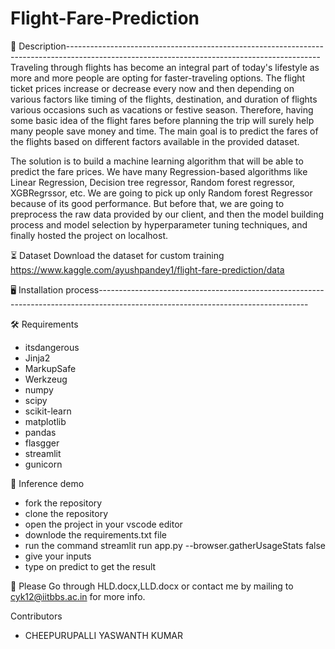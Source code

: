 # Flight-Fare-Prediction

📝 Description---------------------------------------------------------------------------------------------------------------------------------------------
Traveling through flights has become an integral part of today's lifestyle as more and more people are opting for faster-traveling options. The flight ticket prices increase or decrease every now and then depending on various factors like timing of the flights, destination, and duration of flights various occasions such as vacations or festive season. Therefore, having some basic idea of the flight fares before planning the trip will surely help many people save money and time. The main goal is to predict the fares of the flights based on different factors available in the provided dataset. 

The solution is to build a machine learning algorithm that will be able to predict the fare prices. We have many Regression-based algorithms like Linear Regression, Decision tree regressor, Random forest regressor, XGBRegrssor, etc. We are going to pick up only Random forest Regressor because of its good performance. But before that, we are going to preprocess the raw data provided by our client, and then the model building process and model selection by hyperparameter tuning techniques, and finally hosted the project on localhost.


⏳ Dataset
Download the dataset for custom training
https://www.kaggle.com/ayushpandey1/flight-fare-prediction/data

🖥️ Installation process----------------------------------------------------------------------------------------------------------------------------------

🛠️ Requirements
- itsdangerous
- Jinja2
- MarkupSafe
- Werkzeug
- numpy
- scipy
- scikit-learn
- matplotlib
- pandas
- flasgger
- streamlit
- gunicorn

🎯 Inference demo
- fork the repository
- clone the repository 
- open the project in your  vscode editor
- downlode the requirements.txt file
- run the command streamlit run app.py --browser.gatherUsageStats false
- give your inputs
- type on predict to get the result

📖 Please Go through HLD.docx,LLD.docx or contact me by mailing to cyk12@iitbbs.ac.in for more info.

Contributors 
- CHEEPURUPALLI YASWANTH KUMAR
